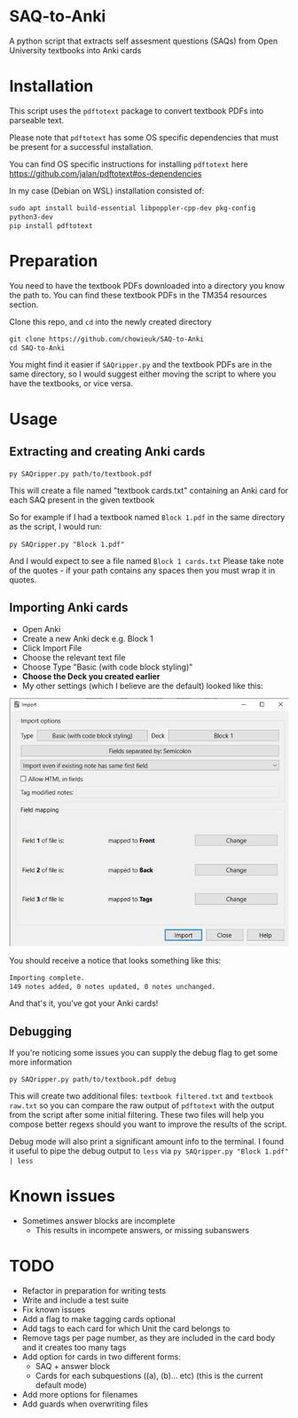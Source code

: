 # SAQ-to-Anki
A python script that extracts self assesment questions (SAQs) from Open University textbooks into Anki cards

# Installation

This script uses the `pdftotext` package to convert textbook PDFs into parseable text.

Please note that `pdftotext` has some OS specific dependencies that must be present for a successful installation.

You can find OS specific instructions for installing `pdftotext` here https://github.com/jalan/pdftotext#os-dependencies

In my case (Debian on WSL) installation consisted of:

```
sudo apt install build-essential libpoppler-cpp-dev pkg-config python3-dev
pip install pdftotext
```

# Preparation

You need to have the textbook PDFs downloaded into a directory you know the path to. You can find these textbook PDFs in the TM354 resources section.

Clone this repo, and `cd` into the newly created directory

```
git clone https://github.com/chowieuk/SAQ-to-Anki
cd SAQ-to-Anki
```

You might find it easier if `SAQripper.py` and the textbook PDFs are in the same directory, so I would suggest either moving the script to where you have the textbooks, or vice versa.

# Usage

## Extracting and creating Anki cards

`py SAQripper.py path/to/textbook.pdf`

This will create a file named "textbook cards.txt" containing an Anki card for each SAQ present in the given textbook

So for example if I had a textbook named `Block 1.pdf` in the same directory as the script, I would run:

`py SAQripper.py "Block 1.pdf"`

And I would expect to see a file named `Block 1 cards.txt`
Please take note of the quotes - if your path contains any spaces then you must wrap it in quotes.

## Importing Anki cards

- Open Anki
- Create a new Anki deck e.g. Block 1
- Click Import File
- Choose the relevant text file
- Choose Type "Basic (with code block styling)"
- **Choose the Deck you created earlier**
- My other settings (which I believe are the default) looked like this:

![Anki Settings](example-settings.png)

You should receive a notice that looks something like this:

```
Importing complete.
149 notes added, 0 notes updated, 0 notes unchanged.
```

And that's it, you've got your Anki cards!

## Debugging

If you're noticing some issues you can supply the debug flag to get some more information

```
py SAQripper.py path/to/textbook.pdf debug
```

This will create two additional files: `textbook filtered.txt` and `textbook raw.txt` so you can compare the raw output of `pdftotext` with the output from the script after some initial filtering. These two files will help you compose better regexs should you want to improve the results of the script.

Debug mode will also print a significant amount info to the terminal. I found it useful to pipe the debug output to `less` via `py SAQripper.py "Block 1.pdf" | less`

# Known issues

- Sometimes answer blocks are incomplete
    - This results in incompete answers, or missing subanswers

# TODO

- Refactor in preparation for writing tests
- Write and include a test suite
- Fix known issues
- Add a flag to make tagging cards optional
- Add tags to each card for which Unit the card belongs to
- Remove tags per page number, as they are included in the card body and it creates too many tags
- Add option for cards in two different forms:
    - SAQ + answer block
    - Cards for each subquestions ((a), (b)... etc) (this is the current default mode)
- Add more options for filenames
- Add guards when overwriting files
